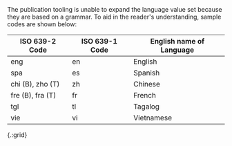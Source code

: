 <div markdown="1" class="new-content">
<div markdown="1" class="stu-note">
The publication tooling is unable to expand the language value set because they are based on a grammar.  To aid in the reader's understanding, sample codes are shown below:

|ISO 639-2 Code|ISO 639-1 Code|English name of Language|
|---|---|---|
eng|en|English|
|spa|es|Spanish|
|chi (B), zho (T)|zh |Chinese|
|fre (B), fra (T)|fr|French|
|tgl|tl|Tagalog|
|vie|vi|Vietnamese|
{.:grid}
</div>
</div>
